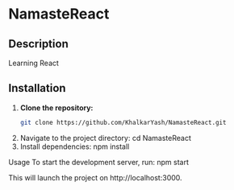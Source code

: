 # NamasteReact

## Description

Learning React

## Installation

1. **Clone the repository:**
   ```bash
   git clone https://github.com/KhalkarYash/NamasteReact.git
   ```
2. Navigate to the project directory:
   cd NamasteReact
3. Install dependencies:
   npm install

Usage
To start the development server, run:
npm start

This will launch the project on http://localhost:3000.
